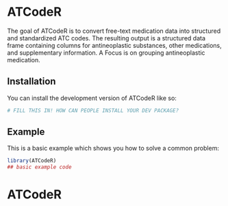 
# ATCodeR

<!-- badges: start -->
<!-- badges: end -->

The goal of ATCodeR is to convert free-text medication  data into structured and standardized ATC codes. The resulting output is a structured data  frame containing columns for antineoplastic substances, other medications, and  supplementary information. A Focus is on grouping antineoplastic medication.


## Installation

You can install the development version of ATCodeR like so:

``` r
# FILL THIS IN! HOW CAN PEOPLE INSTALL YOUR DEV PACKAGE?
```

## Example

This is a basic example which shows you how to solve a common problem:

``` r
library(ATCodeR)
## basic example code
```

# ATCodeR

